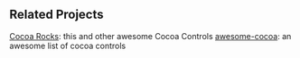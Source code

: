 ## Related Projects
[Cocoa Rocks](https://cocoa.rocks/): this and other awesome Cocoa Controls
[awesome-cocoa](https://github.com/v-braun/awesome-cocoa): an awesome list of cocoa controls
